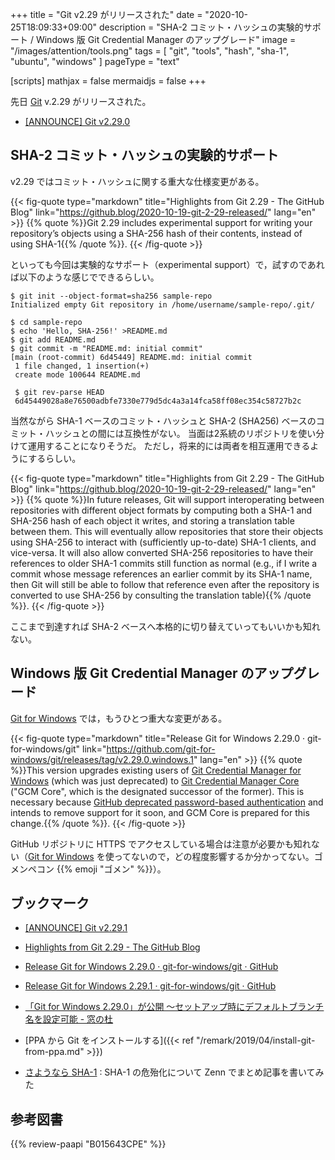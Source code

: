 +++
title = "Git v2.29 がリリースされた"
date =  "2020-10-25T18:09:33+09:00"
description = "SHA-2 コミット・ハッシュの実験的サポート / Windows 版 Git Credential Manager のアップグレード"
image = "/images/attention/tools.png"
tags  = [ "git", "tools", "hash", "sha-1", "ubuntu", "windows" ]
pageType = "text"

[scripts]
  mathjax = false
  mermaidjs = false
+++

先日 [Git][git] v.2.29 がリリースされた。

- [[ANNOUNCE] Git v2.29.0](https://lore.kernel.org/git/xmqqy2k2t77l.fsf@gitster.c.googlers.com/)

## SHA-2 コミット・ハッシュの実験的サポート

v2.29 ではコミット・ハッシュに関する重大な仕様変更がある。

{{< fig-quote type="markdown" title="Highlights from Git 2.29 - The GitHub Blog" link="https://github.blog/2020-10-19-git-2-29-released/" lang="en" >}}
{{% quote %}}Git 2.29 includes experimental support for writing your repository’s objects using a SHA-256 hash of their contents, instead of using SHA-1{{% /quote %}}.
{{< /fig-quote >}}

といっても今回は実験的なサポート（experimental support）で，試すのであれば以下のような感じでできるらしい。

```text
$ git init --object-format=sha256 sample-repo
Initialized empty Git repository in /home/username/sample-repo/.git/

$ cd sample-repo
$ echo 'Hello, SHA-256!' >README.md
$ git add README.md
$ git commit -m "README.md: initial commit"
[main (root-commit) 6d45449] README.md: initial commit
 1 file changed, 1 insertion(+)
 create mode 100644 README.md

 $ git rev-parse HEAD
 6d45449028a8e76500adbfe7330e779d5dc4a3a14fca58ff08ec354c58727b2c
```

当然ながら SHA-1 ベースのコミット・ハッシュと SHA-2 (SHA256) ベースのコミット・ハッシュとの間には互換性がない。
当面は2系統のリポジトリを使い分けて運用することになりそうだ。
ただし，将来的には両者を相互運用できるようにするらしい。

{{< fig-quote type="markdown" title="Highlights from Git 2.29 - The GitHub Blog" link="https://github.blog/2020-10-19-git-2-29-released/" lang="en" >}}
{{% quote %}}In future releases, Git will support interoperating between repositories with different object formats by computing both a SHA-1 and SHA-256 hash of each object it writes, and storing a translation table between them. This will eventually allow repositories that store their objects using SHA-256 to interact with (sufficiently up-to-date) SHA-1 clients, and vice-versa. It will also allow converted SHA-256 repositories to have their references to older SHA-1 commits still function as normal (e.g., if I write a commit whose message references an earlier commit by its SHA-1 name, then Git will still be able to follow that reference even after the repository is converted to use SHA-256 by consulting the translation table){{% /quote %}}.
{{< /fig-quote >}}

ここまで到達すれば SHA-2 ベースへ本格的に切り替えていってもいいかも知れない。

## Windows 版 Git Credential Manager のアップグレード

[Git for Windows] では，もうひとつ重大な変更がある。

{{< fig-quote type="markdown" title="Release Git for Windows 2.29.0 · git-for-windows/git" link="https://github.com/git-for-windows/git/releases/tag/v2.29.0.windows.1" lang="en" >}}
{{% quote %}}This version upgrades existing users of [Git Credential Manager for Windows](https://github.com/microsoft/Git-Credential-Manager-for-Windows/) (which was just deprecated) to [Git Credential Manager Core](https://github.com/microsoft/Git-Credential-Manager-Core) ("GCM Core", which is the designated successor of the former). This is necessary because [GitHub deprecated password-based authentication](https://github.blog/changelog/2019-08-08-password-based-http-basic-authentication-deprecation-and-removal/) and intends to remove support for it soon, and GCM Core is prepared for this change.{{% /quote %}}.
{{< /fig-quote >}}

GitHub リポジトリに HTTPS でアクセスしている場合は注意が必要かも知れない（[Git for Windows] を使ってないので，どの程度影響するか分かってない。ゴメンペコン {{% emoji "ゴメン" %}}）。

## ブックマーク

- [[ANNOUNCE] Git v2.29.1](https://lore.kernel.org/git/xmqq4kmlj9q9.fsf@gitster.c.googlers.com/)
- [Highlights from Git 2.29 - The GitHub Blog](https://github.blog/2020-10-19-git-2-29-released/)
- [Release Git for Windows 2.29.0 · git-for-windows/git · GitHub](https://github.com/git-for-windows/git/releases/tag/v2.29.0.windows.1)
- [Release Git for Windows 2.29.1 · git-for-windows/git · GitHub](https://github.com/git-for-windows/git/releases/tag/v2.29.1.windows.1)
- [「Git for Windows 2.29.0」が公開 ～セットアップ時にデフォルトブランチ名を設定可能 - 窓の杜](https://forest.watch.impress.co.jp/docs/news/1284871.html)

- [PPA から Git をインストールする]({{< ref "/remark/2019/04/install-git-from-ppa.md" >}})
- [さようなら SHA-1](https://zenn.dev/spiegel/articles/20201025-sayonara-sha1) : SHA-1 の危殆化について Zenn でまとめ記事を書いてみた

[Ubuntu]: https://www.ubuntu.com/ "The leading operating system for PCs, IoT devices, servers and the cloud | Ubuntu"
[git]: https://git-scm.com/
[Git for Windows]: https://gitforwindows.org/
[PPA]: https://launchpad.net/ubuntu/+ppas "Personal Package Archives : Ubuntu"

## 参考図書

{{% review-paapi "B015643CPE" %}} <!-- 暗号技術入門 第3版 -->
